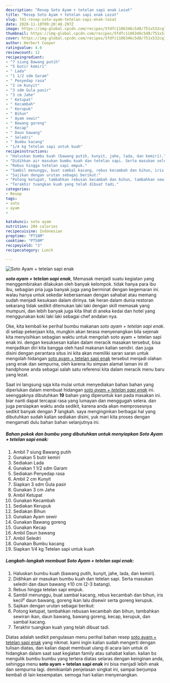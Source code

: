 ```yaml
---
description: "Resep Soto Ayam + tetelan sapi enak Lezat"
title: "Resep Soto Ayam + tetelan sapi enak Lezat"
slug: 741-resep-soto-ayam-tetelan-sapi-enak-lezat
date: 2020-11-10T09:20:48.297Z
image: https://img-global.cpcdn.com/recipes/5fdfc1106346c5d8/751x532cq70/soto-ayam-tetelan-sapi-enak-foto-resep-utama.jpg
thumbnail: https://img-global.cpcdn.com/recipes/5fdfc1106346c5d8/751x532cq70/soto-ayam-tetelan-sapi-enak-foto-resep-utama.jpg
cover: https://img-global.cpcdn.com/recipes/5fdfc1106346c5d8/751x532cq70/soto-ayam-tetelan-sapi-enak-foto-resep-utama.jpg
author: Herbert Cooper
ratingvalue: 4.6
reviewcount: 12
recipeingredient:
- "7 siung Bawang putih"
- "5 butir kemiri"
- " Lada"
- "1 1/2 sdm Garam"
- " Penyedap rasa"
- "2 cm Kunyit"
- "3 sdm Gula pasir"
- "3 cm Jahe"
- " Ketupat"
- " Kecambah"
- " Kerupuk"
- " Bihun"
- " Ayam sewir"
- " Bawang goreng"
- " Kecap"
- " Daun bawang"
- " Seledri"
- " Bumbu kacang"
- "1/4 kg Tetelan sapi untuk kuah"
recipeinstructions:
- "Haluskan bumbu kuah (bawang putih, kunyit, jahe, lada, dan kemiri)."
- "Didihkan air masukan bumbu kuah dan tetelan sapi. Serta masukan seledri dan daun bawang ±10 cm (2-3 batang)."
- "Rebus hingga tetelan sapi empuk."
- "Sambil menunggu, buat sambal kacang, rebus kecambah dan bihun, iris kecil² daun bawang, goreng ikan lalu disewir serta goreng kerupuk."
- "Sajikan dengan urutan sebagai berikut:"
- "Potong ketupat, tambahkan rebusan kecambah dan bihun, tambahkan sewiran ikan, daun bawang, bawang goreng, kecap, kerupuk, dan sambal kacang."
- "Terakhir tuangkan kuah yang telah dibuat tadi."
categories:
- Resep
tags:
- soto
- ayam
- 

katakunci: soto ayam  
nutrition: 204 calories
recipecuisine: Indonesian
preptime: "PT18M"
cooktime: "PT50M"
recipeyield: "3"
recipecategory: Lunch

---
```



![Soto Ayam + tetelan sapi enak](https://img-global.cpcdn.com/recipes/5fdfc1106346c5d8/751x532cq70/soto-ayam-tetelan-sapi-enak-foto-resep-utama.jpg)

<b><i>soto ayam + tetelan sapi enak</i></b>, Memasak menjadi suatu kegiatan yang menggembirakan dilakukan oleh banyak kelompok. tidak hanya para ibu ibu, sebagian pria juga banyak juga yang berminat dengan kegemaran ini. walau hanya untuk sekedar kebersamaan dengan sahabat atau memang sudah menjadi kesukaan dalam dirinya. tak heran dalam dunia restoran sekarang tidak sedikit ditemukan laki laki dengan skill memasak yang mumpuni, dan lebih banyak juga kita lihat di aneka kedai dan hotel yang menggunakan koki laki laki sebagai chef andalan nya.

Oke, kita kembali ke perihal bumbu makanan <i>soto ayam + tetelan sapi enak</i>. di setiap pekerjaan kita, mungkin akan terasa menyenangkan bila sejenak kita menyisihkan sebagian waktu untuk mengolah soto ayam + tetelan sapi enak ini. dengan kesuksesan kalian dalam meracik masakan tersebut, bisa menjadikan diri kita bangga oleh hasil makanan kalian sendiri. dan juga disini dengan perantara situs ini kita akan memiliki saran saran untuk mengolah hidangan <u>soto ayam + tetelan sapi enak</u> tersebut menjadi olahan yang enak dan sempurna, oleh karena itu simpan alamat laman ini di handphone anda sebagai salah satu referensi kita dalam meracik menu baru yang lezat.




Saat ini langsung saja kita mulai untuk menyediakan bahan bahan yang diperlukan dalam membuat hidangan <u><i>soto ayam + tetelan sapi enak</i></u> ini. seenggaknya dibutuhkan <b>19</b> bahan yang diperuntuk kan pada masakan ini. biar nanti dapat tercapai rasa yang lumayan dan menggugah selera. dan juga persiapkan waktu anda sedikit, karena anda akan memprosesnya sedikit banyak dengan <b>7</b> langkah. saya menginginkan berbagai hal yang dibutuhkan sudah kalian sediakan disini, yuk mari kita proses dengan mengamati dulu bahan bahan selanjutnya ini.

<!--inarticleads1-->

##### Bahan pokok dan bumbu yang dibutuhkan untuk menyiapkan Soto Ayam + tetelan sapi enak:

1. Ambil 7 siung Bawang putih
1. Gunakan 5 butir kemiri
1. Sediakan  Lada
1. Gunakan 1 1/2 sdm Garam
1. Sediakan  Penyedap rasa
1. Ambil 2 cm Kunyit
1. Siapkan 3 sdm Gula pasir
1. Gunakan 3 cm Jahe
1. Ambil  Ketupat
1. Gunakan  Kecambah
1. Sediakan  Kerupuk
1. Sediakan  Bihun
1. Gunakan  Ayam sewir
1. Gunakan  Bawang goreng
1. Gunakan  Kecap
1. Ambil  Daun bawang
1. Ambil  Seledri
1. Gunakan  Bumbu kacang
1. Siapkan 1/4 kg Tetelan sapi untuk kuah




<!--inarticleads2-->

##### Langkah-langkah membuat Soto Ayam + tetelan sapi enak:

1. Haluskan bumbu kuah (bawang putih, kunyit, jahe, lada, dan kemiri).
1. Didihkan air masukan bumbu kuah dan tetelan sapi. Serta masukan seledri dan daun bawang ±10 cm (2-3 batang).
1. Rebus hingga tetelan sapi empuk.
1. Sambil menunggu, buat sambal kacang, rebus kecambah dan bihun, iris kecil² daun bawang, goreng ikan lalu disewir serta goreng kerupuk.
1. Sajikan dengan urutan sebagai berikut:
1. Potong ketupat, tambahkan rebusan kecambah dan bihun, tambahkan sewiran ikan, daun bawang, bawang goreng, kecap, kerupuk, dan sambal kacang.
1. Terakhir tuangkan kuah yang telah dibuat tadi.




Diatas adalah sedikit pengulasan menu perihal bahan resep <u>soto ayam + tetelan sapi enak</u> yang nikmat. kami ingin kalian sudah mengerti dengan tulisan diatas, dan kalian dapat membuat ulang di acara lain untuk di hidangkan dalam saat saat kegiatan family atau sahabat kalian. kalian bs mengulik bumbu bumbu yang tertera diatas selaras dengan keinginan anda, sehingga menu <b>soto ayam + tetelan sapi enak</b> ini bisa menjadi lebih enak dan sempurna lagi. demikianlah penjelasan singkat ini, sampai berjumpa kembali di lain kesempatan. semoga hari kalian menyenangkan.
